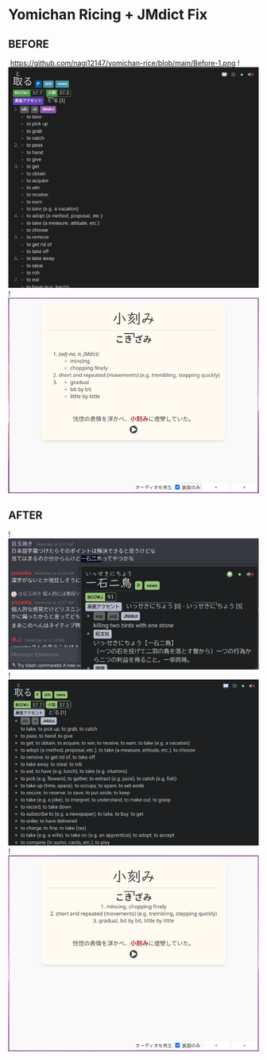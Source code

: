 # Yomichan Ricing + JMdict Fix

## BEFORE
<img style="width: auto; height: auto; max-width: 300px; max-height: 300px;"> https://github.com/nagi12147/yomichan-rice/blob/main/Before-1.png </img>
!![Alt text](https://github.com/nagi12147/yomichan-rice/blob/main/Before-2.png)
!![Alt text](https://github.com/nagi12147/yomichan-rice/blob/main/Before-3.png)

## AFTER
!![Alt text](https://github.com/nagi12147/yomichan-rice/blob/main/After-1.png)
!![Alt text](https://github.com/nagi12147/yomichan-rice/blob/main/After-2.png)
!![Alt text](https://github.com/nagi12147/yomichan-rice/blob/main/After-3.png)
